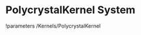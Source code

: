 <!-- MOOSE Documentation Stub: Remove this when content is added. -->

# PolycrystalKernel System
!parameters /Kernels/PolycrystalKernel

